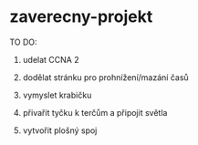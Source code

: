 # zaverecny-projekt

TO DO:

1. udelat CCNA 2

2. dodělat stránku pro prohnížení/mazání časů

3. vymyslet krabičku

4. přivařit tyčku k terčům a připojit světla

5. vytvořit plošný spoj
